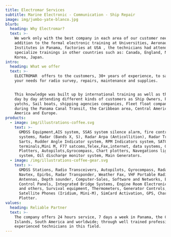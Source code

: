 ```yaml
---
title: Electromar Services
subtitle: Marine Electronic - Communication - Ship Repair
image: img/jumbo-yate-blanco.jpg
blurb:
  heading: Why Electromar?
  text: >-
    We work only with the best company in each area of our customer needs.  In
    addition to the formal electronic training at Universities, Aeronautical
    Institutes in Panama, factories at USA , the technicians had attended to
    specialize trainings in other countries such as: Canada, England, Norway,
    Korea, Japan.
intro:
  heading: What we offer
  text: >-
    ELECTROMAR  offers to the customers, 30+ years of experience, to satisfy
    your needs for radio survey, repairs, maintenance and supplies. 


    This knowledge was built up by international training as well as the field
    day by day attending different kinds of customers as Ship Owners, Private
    yatchs, Sail boats, shipping agencies companies, Fleet float companies,
    during the Panama Canal Transit, the Caribbean area, Central America, South
    America and Europe.
products:
  - image: img/illustrations-coffee.svg
    text: >-
      GMDSS Equipment,AIS system, SSAS system silence alarm, fire control
      systems, Radar (Bands X, S), Radar Arpa (Anticollition), Radar Transponder
      Sarts, Rudder Angle Indicator system, RPM Indicators system, SATCOM
      terminals,Mini M, F77 satcoms,Telex,Fax,internet, data systems, GPS
      Plotters, Autopilots,Gyrocompass, Chart plotters, Navegations lights
      system, Oil discharge monitor system, Main Generators.
  - image: /img/illustrations-coffee-gear.svg
    text: >-
      GMDSS Stations, Radio Transceivers, Autopilots, Gyrocompass, Radar,
      Navtex, Epirbs, Radar Transponder, Weather Fax, VHF Portable Radios,
      Antennas, Depth sounder, Computer-Sales, Software and Networks, Electronic
      Control Panels, Integrated Bridge Systems, Engine Room Electronic Control
      and others, Survival equipment, Thermometers, Generator Controls,
      Satellite Phones (Iridium, Mini-M), SimCard Activation, GPS, Chart
      Plotter.
values:
  heading: Reliable Partner
  text: >-
    The company offers 24 hours service, 7 days a week in Panama, the Caribbean
    Islands, South America and worldwide; through well trained professionals and
    experienced technicians in this field.
---
```


